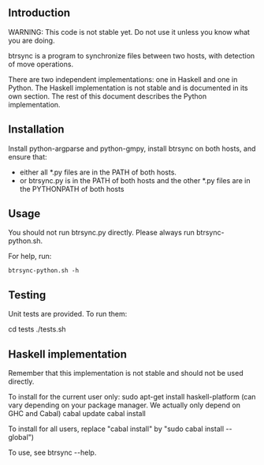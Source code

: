 ## Introduction

WARNING: This code is not stable yet. Do not use it unless you know what you are
doing.

btrsync is a program to synchronize files between two hosts, with detection of
move operations.

There are two independent implementations: one in Haskell and one in Python. The
Haskell implementation is not stable and is documented in its own section. The
rest of this document describes the Python implementation.

## Installation

Install python-argparse and python-gmpy, install btrsync on both hosts,
and ensure that:
- either all \*.py files are in the PATH of both hosts.
- or btrsync.py is in the PATH of both hosts and the other \*.py files are in
  the PYTHONPATH of both hosts

## Usage

You should not run btrsync.py directly. Please always run btrsync-python.sh.

For help, run:

    btrsync-python.sh -h

## Testing

Unit tests are provided. To run them:

   cd tests
   ./tests.sh

## Haskell implementation

Remember that this implementation is not stable and should not be used directly.

To install for the current user only:
sudo apt-get install haskell-platform (can vary depending on your package
    manager. We actually only depend on GHC and Cabal)
cabal update
cabal install

To install for all users, replace "cabal install" by "sudo cabal install
--global")

To use, see btrsync --help.

